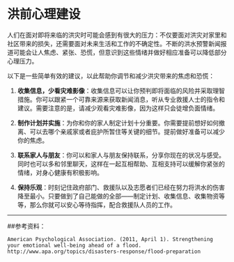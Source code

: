 # 洪前心理建设

 

人们在面对即将来临的洪灾时可能会感到有很大的压力：不仅要面对洪灾对家里和社区带来的损失，还需要面对未来生活和工作的不确定性。不断的洪水预警新闻报道可能会让人焦虑、紧张、恐慌，但意识到这些情绪并做好相应准备可以降低部分心理压力。

 

以下是一些简单有效的建议，以此帮助你调节和减少洪灾带来的焦虑和恐慌：

 

1. **收集信息，少看灾难影像**：收集信息可以让你预判即将面临的风险并采取理智措施。你可以跟紧一个可靠来源来获取新闻消息，听从专业救援人士的指令和建议。需要注意的是，请减少观看灾难影像，因为这样只会徒增负面情绪。

 

2. **制作计划并实施**：为你和你的家人制定计划十分重要。你需要提前想好如何撤离、可以去哪个亲戚家或者庇护所暂住等关键的细节。提前做好准备可以减少你的焦虑。

 

3. **联系家人与朋友**：你可以和家人与朋友保持联系，分享你现在的状况与感受。同时也可以多和邻里聊天，这样在一起互相帮助、互相支持可以缓解你紧张的情绪，对身心健康有积极影响。

 

4. **保持乐观**：时刻记住政府部门、救援队以及志愿者们已经在努力将洪水的伤害降至最小。只要做到了自己能做的全部——制定计划、收集信息、收集物资等等，那么你就可以安心等待指挥，配合救援队人员的工作。

 

---

 

##参考资料：

 

```
American Psychological Association. (2011, April 1). Strengthening your emotional well-being ahead of a flood. http://www.apa.org/topics/disasters-response/flood-preparation
```